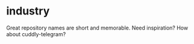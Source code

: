 # industry
Great repository names are short and memorable. Need inspiration? How about cuddly-telegram?
